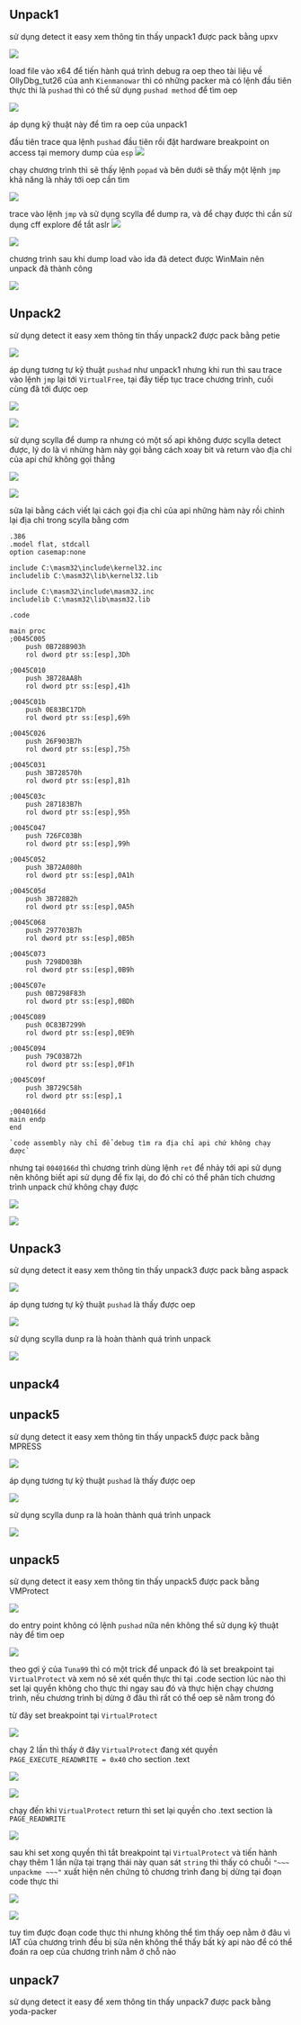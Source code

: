 ## Unpack1 
sử dụng detect it easy xem thông tin thấy unpack1 được pack bằng upxv

![](unpack1_die.png)

load file vào x64 để tiến hành quá trình debug ra oep 
theo tài liệu về OllyDbg_tut26 của anh `Kienmanowar` thì có những packer mà có lệnh đầu tiên thực thi là `pushad` thì có thể sử dụng `pushad method` để tìm oep

![](Kienmanowar1.png)

áp dụng kỹ thuật này để tìm ra oep của unpack1

đầu tiên trace qua lệnh `pushad` đầu tiên rồi đặt hardware breakpoint on access tại memory dump của `esp`
![](x64_1.png)

chạy chương trình thì sẽ thấy lệnh `popad` và bên dưới sẽ thấy một lệnh `jmp` khả năng là nhảy tới oep cần tìm 

![](x64_1.1.png)

trace vào lệnh `jmp` và sử dụng scylla để dump ra, và để chạy được thì cần sử dụng cff explore để tắt aslr ![](https://reverseengineering.stackexchange.com/questions/10781/does-windows-7-pro-use-aslr-for-win32-executable)

![](scylla1.png)

chương trình sau khi dump load vào ida đã detect được WinMain nên unpack đã thành công

![](unpack1_doneida.png)



## Unpack2
sử dụng detect it easy xem thông tin thấy unpack2 được pack bằng petie

![](unpack2_die.png)

áp dụng tương tự kỹ thuật `pushad` như unpack1 nhưng khi run thì sau trace vào lệnh `jmp` lại tới `VirtualFree`, tại đây tiếp tục trace chương trình, cuối cùng đã tới được oep

![](x64_2.png)

![](x64_2.1.png)

sử dụng scylla để dump ra nhưng có một số api không được scylla detect được, lý do là vì nhừng hàm này gọi bằng cách xoay bit và return vào địa chỉ của api chứ không gọi thẳng

![](scylla2.png)

![](scylla2.1.png)

sửa lại bằng cách viết lại cách gọi địa chỉ của api những hàm này rồi chỉnh lại địa chỉ trong scylla bằng cơm
```
.386
.model flat, stdcall
option casemap:none

include C:\masm32\include\kernel32.inc
includelib C:\masm32\lib\kernel32.lib

include C:\masm32\include\masm32.inc
includelib C:\masm32\lib\masm32.lib

.code 

main proc
;0045C005
	push 0B728B903h
	rol dword ptr ss:[esp],3Dh

;0045C010
	push 3B728AA8h
	rol dword ptr ss:[esp],41h
	
;0045C01b
	push 0E83BC17Dh
	rol dword ptr ss:[esp],69h
	
;0045C026
	push 26F903B7h
	rol dword ptr ss:[esp],75h
 
;0045C031
	push 3B728570h
	rol dword ptr ss:[esp],81h

;0045C03c
	push 287183B7h
	rol dword ptr ss:[esp],95h
 
;0045C047
	push 726FC03Bh
	rol dword ptr ss:[esp],99h

;0045C052
	push 3B72A080h
	rol dword ptr ss:[esp],0A1h
	
;0045C05d
	push 3B728B2h
	rol dword ptr ss:[esp],0A5h

;0045C068
	push 297703B7h
	rol dword ptr ss:[esp],0B5h

;0045C073
	push 7298D03Bh
	rol dword ptr ss:[esp],0B9h

;0045C07e
	push 0B7298F83h
	rol dword ptr ss:[esp],0BDh
	
;0045C089
	push 0C83B7299h
	rol dword ptr ss:[esp],0E9h
	
;0045C094
	push 79C03B72h
	rol dword ptr ss:[esp],0F1h
	
;0045C09f
	push 3B729C58h
	rol dword ptr ss:[esp],1
	
;0040166d
main endp 
end

`code assembly này chỉ để debug tìm ra địa chỉ api chứ không chạy được`
```
nhưng tại `0040166d` thì chương trình dùng lệnh `ret` để nhảy tới api sử dụng nên không biết api sử dụng để fix lại, do đó chỉ có thể phân tích chương trình unpack chứ không chạy được

![](unpack2_doneida.png)


![](unpack2.1_doneida.png)


## Unpack3
sử dụng detect it easy xem thông tin thấy unpack3 được pack bằng aspack

![](unpack3_die.png)

áp dụng tương tự kỹ thuật `pushad` là thấy được oep 

![](x64_3.png)

sử dụng scylla dunp ra là hoàn thành quá trình unpack 

![](unpack3_doneida.png)


## unpack4



## unpack5 

sử dụng detect it easy xem thông tin thấy unpack5 được pack bằng MPRESS

![](unpack5_die.png)

áp dụng tương tự kỹ thuật `pushad` là thấy được oep 

![](x64_5.png)

sử dụng scylla dunp ra là hoàn thành quá trình unpack 

![](unpack5_doneida.png)


## unpack5 

sử dụng detect it easy xem thông tin thấy unpack5 được pack bằng VMProtect

![](unpack6_die.png)

do entry point không có lệnh `pushad` nữa nên không thể sử dụng kỹ thuật này để tìm oep 

![](x64_6.png)

theo gợi ý của `Tuna99` thì có một trick để unpack đó là set breakpoint tại `VirtualProtect` và xem nó sẽ xét quền thực thi tại .code section lúc nào thì set lại quyền không cho thực thi ngay sau đó và thực hiện chạy chương trình, nếu chương trình bị dừng ở đâu thì rất có thể oep sẽ nằm trong đó

từ đây set breakpoint tại `VirtualProtect`

![](x64_6.1.png)

chạy 2 lần thì thấy ở đây `VirtualProtect` đang xét quyền `PAGE_EXECUTE_READWRITE = 0x40` cho section .text 

![](x64_6.2.png)

![](x64_6.3.png)

chạy đến khi `VirtualProtect` return thì set lại quyền cho .text section là `PAGE_READWRITE`

![](x64_6.4.png)

sau khi set xong quyền thì tắt breakpoint tại `VirtualProtect` và tiến hành chạy thêm 1 lần nữa
tại trạng thái này quan sát `string` thì thấy có chuỗi `"~~~ unpackme ~~~"` xuất hiện nên chứng tỏ chương trình đang bị dừng tại đoạn code thực thi 

![](x64_6.5.png)

![](x64_6.6.png)

tuy tìm được đoạn code thực thi nhưng không thể tìm thấy oep nằm ở đâu vì IAT của chương trình đều bị sửa nên không thể thấy bất kỳ api nào để có thể đoán ra oep của chương trình nằm ở chỗ nào


## unpack7

sử dụng detect it easy để xem thông tin thấy unpack7 được pack bằng yoda-packer















